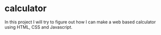 # calculator

In this project I will try to figure out how I can make a web based calculator using HTML, CSS and Javascript.

